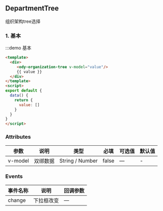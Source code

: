 ## DepartmentTree

组织架构tree选择

### 1. 基本

:::demo 基本

```html
<template>
  <div>
     <ody-organization-tree v-model="value"/>
     {{ value }}
  </div>
</template>
<script>
export default {
  data() {
    return {
      value: []
    }
  }
}
</script>
```


### Attributes

| 参数      | 说明          | 类型      | 必填 | 可选值                           | 默认值  |
|---------- |-------------- |---------- |--------------------------------  |-------- |-------- |
| v-model    | 双绑数据         | String / Number | false | — | - |

### Events

| 事件名称 | 说明 | 回调参数 |
|---------- |-------- |---------- |
| change | 下拉框改变 | — |

